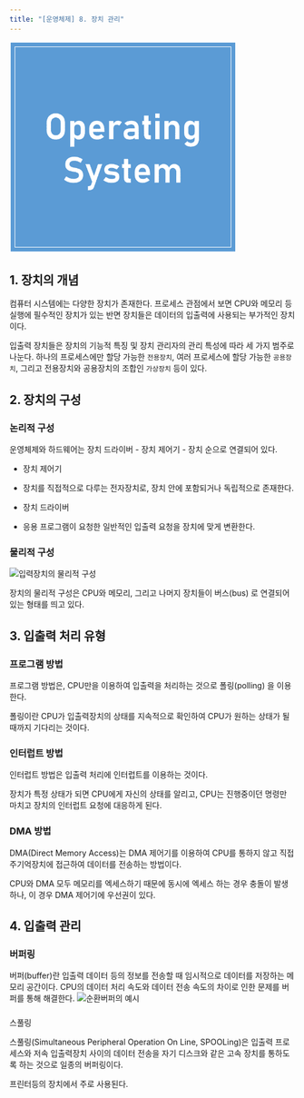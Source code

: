 ```yaml
---
title: "[운영체제] 8. 장치 관리"
---
```


![](/assets/images/ghost_images/2022/08/image-10.png)
## 1. 장치의 개념

컴퓨터 시스템에는 다양한 장치가 존재한다. 프로세스 관점에서 보면 CPU와 메모리 등 실행에 필수적인 장치가 있는 반면 장치들은 데이터의 입출력에 사용되는 부가적인 장치이다.

입출력 장치들은 장치의 기능적 특징 및 장치 관리자의 관리 특성에 따라 세 가지 범주로 나눈다. 하나의 프로세스에만 할당 가능한 `전용장치`, 여러 프로세스에 할당 가능한 `공용장치`, 그리고 전용장치와 공용장치의 조합인 `가상장치` 등이 있다.

## 2. 장치의 구성

### 논리적 구성

운영체제와 하드웨어는 장치 드라이버 - 장치 제어기 - 장치 순으로 연결되어 있다.

- 장치 제어기

- 장치를 직접적으로 다루는 전자장치로, 장치 안에 포함되거나 독립적으로 존재한다.

- 장치 드라이버

- 응용 프로그램이 요청한 일반적인 입출력 요청을 장치에 맞게 변환한다.

### 물리적 구성
![](https://blog.kakaocdn.net/dn/oWkWO/btrEE1NbFpQ/R4bIZr6TKmy09KNXh7wVVK/img.png)입력장치의 물리적 구성

장치의 물리적 구성은 CPU와 메모리, 그리고 나머지 장치들이 버스(bus) 로 연결되어 있는 형태를 띄고 있다.

## 3. 입출력 처리 유형

### 프로그램 방법

프로그램 방법은, CPU만을 이용하여 입출력을 처리하는 것으로 폴링(polling) 을 이용한다.

폴링이란 CPU가 입출력장치의 상태를 지속적으로 확인하여 CPU가 원하는 상태가 될 때까지 기다리는 것이다.

### 인터럽트 방법

인터럽트 방법은 입출력 처리에 인터럽트를 이용하는 것이다.

장치가 특정 상태가 되면 CPU에게 자신의 상태를 알리고, CPU는 진행중이던 명령만 마치고 장치의 인터럽트 요청에 대응하게 된다.

### DMA 방법

DMA(Direct Memory Access)는 DMA 제어기를 이용하여 CPU를 통하지 않고 직접 주기억장치에 접근하여 데이터를 전송하는 방법이다.

CPU와 DMA 모두 메모리를 엑세스하기 때문에 동시에 엑세스 하는 경우 충돌이 발생하나, 이 경우 DMA 제어기에 우선권이 있다.

## 4. 입출력 관리

### 버퍼링

버퍼(buffer)란 입출력 데이터 등의 정보를 전송할 때 임시적으로 데이터를 저장하는 메모리 공간이다. CPU의 데이터 처리 속도와 데이터 전송 속도의 차이로 인한 문제를 버퍼를 통해 해결한다.
![](https://blog.kakaocdn.net/dn/BDOr6/btrECu2I7Ke/Ui9I5uHqGq5aAFMncYwTLK/img.png)순환버퍼의 예시
### 
스풀링

스풀링(Simultaneous Peripheral Operation On Line, SPOOLing)은 입출력 프로세스와 저속 입출력장치 사이의 데이터 전송을 자기 디스크와 같은 고속 장치를 통하도록 하는 것으로 일종의 버퍼링이다.

프린터등의 장치에서 주로 사용된다.
